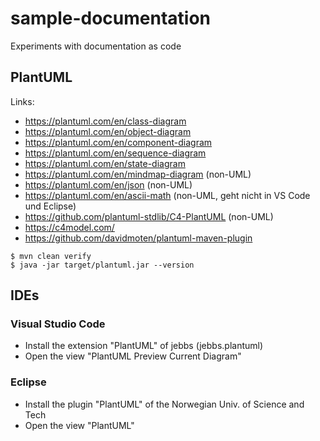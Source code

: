 
# sample-documentation

Experiments with documentation as code

## PlantUML

Links:

- https://plantuml.com/en/class-diagram
- https://plantuml.com/en/object-diagram
- https://plantuml.com/en/component-diagram
- https://plantuml.com/en/sequence-diagram
- https://plantuml.com/en/state-diagram
- https://plantuml.com/en/mindmap-diagram (non-UML)
- https://plantuml.com/en/json (non-UML)
- https://plantuml.com/en/ascii-math (non-UML, geht nicht in VS Code und Eclipse)
- https://github.com/plantuml-stdlib/C4-PlantUML (non-UML)
- https://c4model.com/
- https://github.com/davidmoten/plantuml-maven-plugin

~~~
$ mvn clean verify
$ java -jar target/plantuml.jar --version
~~~

## IDEs

### Visual Studio Code

- Install the extension "PlantUML" of jebbs (jebbs.plantuml)
- Open the view "PlantUML Preview Current Diagram"

### Eclipse

- Install the  plugin "PlantUML" of the Norwegian Univ. of Science and Tech
- Open the view "PlantUML"
